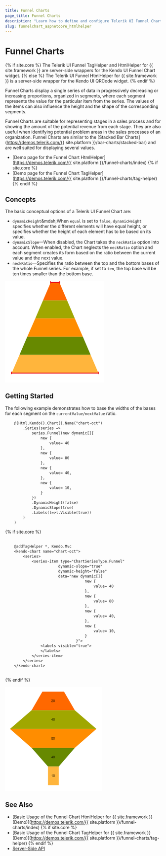 ```yaml
---
title: Funnel Charts
page_title: Funnel Charts
description: "Learn how to define and configure Telerik UI Funnel Chart."
slug: funnelchart_aspnetcore_htmlhelper
---
```


# Funnel Charts

{% if site.core %}
The Telerik UI Funnel TagHelper and HtmlHelper for {{ site.framework }} are server-side wrappers for the Kendo UI Funnel Chart widget.
{% else %}
The Telerik UI Funnel HtmlHelper for {{ site.framework }} is a server-side wrapper for the Kendo UI QRCode widget.
{% endif %}

Funnel Charts display a single series of data in progressively decreasing or increasing proportions, organized in segments, where each segment represents the value for the particular item from the series. The values of the items can also influence the height and the shape of the corresponding segments.

Funnel Charts are suitable for representing stages in a sales process and for showing the amount of the potential revenue from each stage. They are also useful when identifying potential problem areas in the sales processes of an organization. Funnel Charts are similar to the [Stacked Bar Charts](https://demos.telerik.com/{{ site.platform }}/bar-charts/stacked-bar) and are well suited for displaying several values.

* [Demo page for the Funnel Chart HtmlHelper](https://demos.telerik.com/{{ site.platform }}/funnel-charts/index)
{% if site.core %}
* [Demo page for the Funnel Chart TagHelper](https://demos.telerik.com/{{ site.platform }}/funnel-charts/tag-helper)
{% endif %}

## Concepts

The basic conceptual options of a Telerik UI Funnel Chart are:

* `dynamicHeight`&mdah;When `equal` is set to `false`, `dynamicHeight` specifies whether the different elements will have equal height, or specifies whether the height of each element has to be based on its value.
* `dynamicSlope`&mdash;When disabled, the Chart takes the `neckRatio` option into account. When enabled, the Chart neglects the `neckRatio` option and each segment creates its form based on the ratio between the current value and the next value.
* `neckRatio`&mdash;Specifies the ratio between the top and the bottom bases of the whole Funnel series. For example, if set to `ten`, the top base will be ten times smaller than the bottom base.

![{{ site.product_short }} Using the neckRatio option in the Funnel Chart](images/funnel-neckratio.png)

## Getting Started

The following example demonstrates how to base the widths of the bases for each segment on the `currentValue/nextValue` ratio.

```HtmlHelper
    @(Html.Kendo().Chart().Name("chart-oct")
        .Series(series =>
            series.Funnel(new dynamic[]{
                new {
                    value= 40
                },
                new {
                    value= 80
                },
                new {
                    value= 40,
                },
                new {
                    value= 10,
                }
            })
            .DynamicHeight(false)
            .DynamicSlope(true)
            .Labels(l=>l.Visible(true))
        )
    )
```
{% if site.core %}
```TagHelper

    @addTagHelper *, Kendo.Mvc
    <kendo-chart name="chart-oct">
        <series>
            <series-item type="ChartSeriesType.Funnel"
                        dynamic-slope="true"
                        dynamic-height="false"
                        data="new dynamic[]{
                                    new {
                                        value= 40
                                    },
                                    new {
                                        value= 80
                                    },
                                    new {
                                        value= 40,
                                    },
                                    new {
                                        value= 10,
                                    }
                                }">
                <labels visible="true">
                </labels>
            </series-item>
        </series>
    </kendo-chart>
    
```
{% endif %}

![{{ site.product_short }} Basing the segment widths on the ratio in the Funnel Chart](images/funnel-dynamicslope.png)

## See Also

* [Basic Usage of the Funnel Chart HtmlHelper for {{ site.framework }} (Demo)](https://demos.telerik.com/{{ site.platform }}/funnel-charts/index)
{% if site.core %}
* [Basic Usage of the Funnel Chart TagHelper for {{ site.framework }} (Demo)](https://demos.telerik.com/{{ site.platform }}/funnel-charts/tag-helper)
{% endif %}
* [Server-Side API](/api/chart)
